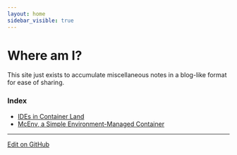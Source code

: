 ```yaml
---
layout: home
sidebar_visible: true
---
```


# Where am I?

This site just exists to accumulate miscellaneous notes in a blog-like format
for ease of sharing. 

### Index

* [IDEs in Container Land](notes/ContainerIDEs.md)
* [McEnv, a Simple Environment-Managed Container](notes/McEnv.md)

---
[Edit on GitHub](https://github.com/McCoyGroup/Notes/edit/gh-pages/index.md)
